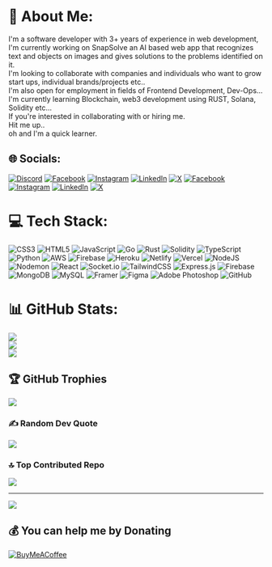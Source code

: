# 💫 About Me:
I'm a software developer with 3+ years of experience in web development, I'm currently working on SnapSolve an AI based web app that recognizes text and objects on images and gives solutions to the problems identified on it.<br>I'm looking to collaborate with companies and individuals who want to grow start ups, individual brands/projects etc..<br>I'm also open for employment in fields of Frontend Development, Dev-Ops...<br>I'm currently learning Blockchain, web3 development using RUST, Solana, Solidity etc...<br>If you're interested in collaborating with or hiring me.<br>Hit me up..<br>oh and I'm a quick learner.


## 🌐 Socials:
[![Discord](https://img.shields.io/badge/Discord-%237289DA.svg?logo=discord&logoColor=white)](https://discord.gg/https://discord.com/invite/WwxHCEhf) [![Facebook](https://img.shields.io/badge/Facebook-%231877F2.svg?logo=Facebook&logoColor=white)]([https://www.facebook.com/emmanuel.dalyop.96/]) [![Instagram](https://img.shields.io/badge/Instagram-%23E4405F.svg?logo=Instagram&logoColor=white)](https://instagram.com/ecodejr) [![LinkedIn](https://img.shields.io/badge/LinkedIn-%230077B5.svg?logo=linkedin&logoColor=white)](https://www.linkedin.com/in/emmanuel-dalyop-5b6a1b178/) [![X](https://img.shields.io/badge/X-black.svg?logo=X&logoColor=white)](https://x.com/EcodeJR) [![Facebook](https://img.shields.io/badge/Facebook-%231877F2.svg?logo=Facebook&logoColor=white)](https://www.facebook.com/emmanuel.dalyop.96/) [![Instagram](https://img.shields.io/badge/Instagram-%23E4405F.svg?logo=Instagram&logoColor=white)](https://instagram.com/ecodejr) [![LinkedIn](https://img.shields.io/badge/LinkedIn-%230077B5.svg?logo=linkedin&logoColor=white)](https://linkedin.com/in/Emmanuel_Dalyop) [![X](https://img.shields.io/badge/X-black.svg?logo=X&logoColor=white)](https://x.com/EcodeJR) 

# 💻 Tech Stack:
![CSS3](https://img.shields.io/badge/css3-%231572B6.svg?style=for-the-badge&logo=css3&logoColor=white) ![HTML5](https://img.shields.io/badge/html5-%23E34F26.svg?style=for-the-badge&logo=html5&logoColor=white) ![JavaScript](https://img.shields.io/badge/javascript-%23323330.svg?style=for-the-badge&logo=javascript&logoColor=%23F7DF1E) ![Go](https://img.shields.io/badge/go-%2300ADD8.svg?style=for-the-badge&logo=go&logoColor=white) ![Rust](https://img.shields.io/badge/rust-%23000000.svg?style=for-the-badge&logo=rust&logoColor=white) ![Solidity](https://img.shields.io/badge/Solidity-%23363636.svg?style=for-the-badge&logo=solidity&logoColor=white) ![TypeScript](https://img.shields.io/badge/typescript-%23007ACC.svg?style=for-the-badge&logo=typescript&logoColor=white) ![Python](https://img.shields.io/badge/python-3670A0?style=for-the-badge&logo=python&logoColor=ffdd54) ![AWS](https://img.shields.io/badge/AWS-%23FF9900.svg?style=for-the-badge&logo=amazon-aws&logoColor=white) ![Firebase](https://img.shields.io/badge/firebase-%23039BE5.svg?style=for-the-badge&logo=firebase) ![Heroku](https://img.shields.io/badge/heroku-%23430098.svg?style=for-the-badge&logo=heroku&logoColor=white) ![Netlify](https://img.shields.io/badge/netlify-%23000000.svg?style=for-the-badge&logo=netlify&logoColor=#00C7B7) ![Vercel](https://img.shields.io/badge/vercel-%23000000.svg?style=for-the-badge&logo=vercel&logoColor=white) ![NodeJS](https://img.shields.io/badge/node.js-6DA55F?style=for-the-badge&logo=node.js&logoColor=white) ![Nodemon](https://img.shields.io/badge/NODEMON-%23323330.svg?style=for-the-badge&logo=nodemon&logoColor=%BBDEAD) ![React](https://img.shields.io/badge/react-%2320232a.svg?style=for-the-badge&logo=react&logoColor=%2361DAFB) ![Socket.io](https://img.shields.io/badge/Socket.io-black?style=for-the-badge&logo=socket.io&badgeColor=010101) ![TailwindCSS](https://img.shields.io/badge/tailwindcss-%2338B2AC.svg?style=for-the-badge&logo=tailwind-css&logoColor=white) ![Express.js](https://img.shields.io/badge/express.js-%23404d59.svg?style=for-the-badge&logo=express&logoColor=%2361DAFB) ![Firebase](https://img.shields.io/badge/firebase-a08021?style=for-the-badge&logo=firebase&logoColor=ffcd34) ![MongoDB](https://img.shields.io/badge/MongoDB-%234ea94b.svg?style=for-the-badge&logo=mongodb&logoColor=white) ![MySQL](https://img.shields.io/badge/mysql-4479A1.svg?style=for-the-badge&logo=mysql&logoColor=white) ![Framer](https://img.shields.io/badge/Framer-black?style=for-the-badge&logo=framer&logoColor=blue) ![Figma](https://img.shields.io/badge/figma-%23F24E1E.svg?style=for-the-badge&logo=figma&logoColor=white) ![Adobe Photoshop](https://img.shields.io/badge/adobe%20photoshop-%2331A8FF.svg?style=for-the-badge&logo=adobe%20photoshop&logoColor=white) ![GitHub](https://img.shields.io/badge/github-%23121011.svg?style=for-the-badge&logo=github&logoColor=white)
# 📊 GitHub Stats:
![](https://github-readme-stats.vercel.app/api?username=EcodeJR&theme=dark&hide_border=false&include_all_commits=false&count_private=false)<br/>
![](https://github-readme-streak-stats.herokuapp.com/?user=EcodeJR&theme=dark&hide_border=false)<br/>
![](https://github-readme-stats.vercel.app/api/top-langs/?username=EcodeJR&theme=dark&hide_border=false&include_all_commits=false&count_private=false&layout=compact)

## 🏆 GitHub Trophies
![](https://github-profile-trophy.vercel.app/?username=EcodeJR&theme=radical&no-frame=false&no-bg=true&margin-w=4)

### ✍️ Random Dev Quote
![](https://quotes-github-readme.vercel.app/api?type=horizontal&theme=radical)

### 🔝 Top Contributed Repo
![](https://github-contributor-stats.vercel.app/api?username=EcodeJR&limit=5&theme=dark&combine_all_yearly_contributions=true)

---
[![](https://visitcount.itsvg.in/api?id=EcodeJR&icon=0&color=0)](https://visitcount.itsvg.in)

  ## 💰 You can help me by Donating
  [![BuyMeACoffee](https://img.shields.io/badge/Buy%20Me%20a%20Coffee-ffdd00?style=for-the-badge&logo=buy-me-a-coffee&logoColor=black)](https://buymeacoffee.com/ecodejr) 

  
<!-- Proudly created with GPRM ( https://gprm.itsvg.in ) -->
